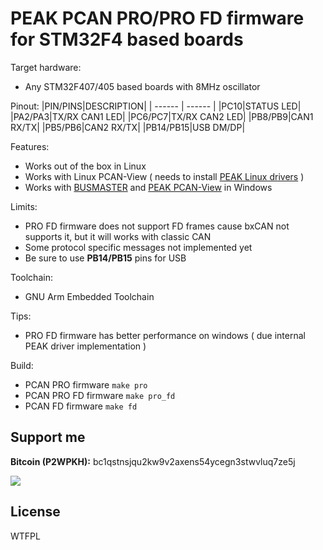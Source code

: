 # PEAK PCAN PRO/PRO FD firmware for STM32F4 based boards

Target hardware:
* Any STM32F407/405 based boards with 8MHz oscillator

Pinout:
|PIN/PINS|DESCRIPTION|
| ------ | ------ |
|PC10|STATUS LED|
|PA2/PA3|TX/RX CAN1 LED|
|PC6/PC7|TX/RX CAN2 LED|
|PB8/PB9|CAN1 RX/TX|
|PB5/PB6|CAN2 RX/TX|
|PB14/PB15|USB DM/DP|

Features:
- Works out of the box in Linux
- Works with Linux PCAN-View ( needs to install [PEAK Linux drivers][pld] )
- Works with [BUSMASTER][bsmw] and [PEAK PCAN-View][pvw] in Windows


Limits:
- PRO FD firmware does not support FD frames cause bxCAN not supports it, but it will works with classic CAN
- Some protocol specific messages not implemented yet
- Be sure to use **PB14/PB15** pins for USB

Toolchain:
- GNU Arm Embedded Toolchain

Tips:
- PRO FD firmware has better performance on windows ( due internal PEAK driver implementation )

Build:
- PCAN PRO firmware `make pro`
- PCAN PRO FD firmware `make pro_fd`
- PCAN FD firmware `make fd`

## Support me
**Bitcoin (P2WPKH):** bc1qstnsjqu2kw9v2axens54ycegn3stwvluq7ze5j

<a href="https://www.buymeacoffee.com/moonglow"><img src="https://img.buymeacoffee.com/button-api/?text=Buy me a coffee&emoji=&slug=moonglow&button_colour=FF5F5F&font_colour=ffffff&font_family=Comic&outline_colour=000000&coffee_colour=FFDD00"></a>

License
----

WTFPL

[pld]: <https://www.peak-system.com/fileadmin/media/linux/index.htm>
[pvw]: <https://www.peak-system.com/PCAN-View.242.0.html>
[bsmw]: <https://rbei-etas.github.io/busmaster/>
